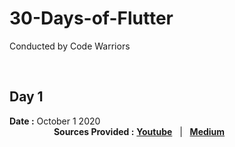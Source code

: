 # 30-Days-of-Flutter

Conducted by Code Warriors
  
<br />
  
## Day 1 
  
**Date :** October 1 2020 &nbsp; &nbsp; &nbsp; &nbsp; &nbsp; &nbsp; &nbsp; &nbsp; &nbsp; &nbsp; &nbsp; &nbsp; &nbsp; &nbsp; &nbsp; &nbsp; &nbsp; &nbsp; &nbsp; &nbsp; &nbsp; &nbsp; &nbsp; &nbsp; &nbsp; &nbsp; &nbsp; &nbsp; &nbsp; &nbsp; &nbsp; &nbsp; &nbsp; &nbsp; &nbsp; &nbsp; &nbsp; &nbsp; &nbsp; &nbsp; &nbsp; &nbsp; &nbsp; &nbsp; &nbsp; &nbsp; &nbsp; &nbsp; &nbsp; &nbsp; &nbsp; &nbsp; &nbsp; &nbsp; **Sources Provided :** <b><a href="https://youtu.be/NwattAGbY8w">Youtube</a></b> &nbsp;  |   &nbsp; <b><a href="https://medium.com/@codewarriors/introduction-to-flutter-3f7d85dd3b4f">Medium</a></b>
